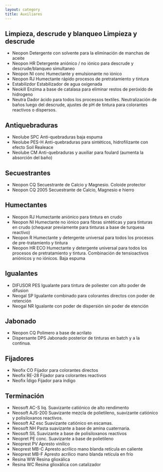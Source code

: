 ```yaml
---
layout: category
title: Auxiliares
---
```

<h2>
    <span id="limpieza-descrude-blanqueo" class="anchor"></span>
    <span class="removeMobile-sm">Limpieza, descrude y blanqueo</span>
    <span class="removeDesktop-sm">Limpieza y descrude</span>
</h2>
<ul class="minimal table">
    <li class="grid-2">
        <span>Neopon</span>
        <span>Detergente con solvente para la eliminación de manchas de aceite</span>
    </li>
    <li class="grid-2">
        <span>Neopon HR</span>
        <span>Detergente aniónico / no iónico para descrude y descrude/blanqueo simultaneo</span>
    </li>
    <li class="grid-2">
        <span>Neopon NI conc</span>
        <span>Humectante y emulsionante no iónico</span>
    </li>
    <li class="grid-2">
        <span>Neopon RJ</span>
        Humectante rápido procesos de pretratamiento y tintura
</li>
    <li class="grid-2">
        <span>Estabilizdor </span>
        <span>Estabilizador de agua oxigenada</span>
    </li>
    <li class="grid-2">
        <span>Neokill</span>
        <span>Enzima a base de catalasa para eliminar restos de peróxido de hidrogeno</span>
    </li>
    <li class="grid-2">
        <span>Neutra</span>
        <span>Dador ácido para todos los processos textiles. Neutralización de baños luego del descrude, ajustes de pH de tintura para colorantes reactivos o dispersos.</span>
    </li>
</ul>
<h2>
    <span id="antiquebraduras" class="anchor"></span>
    Antiquebraduras
</h2>
<ul class="minimal table">
    <li class="grid-2">
        <span>Neolube SPC</span>
        <span>Anti-quebraduras baja espuma</span>
    </li>
    <li class="grid-2">
        <span>Neolube PES-H</span>
        Anti-quebraduras para sintéticos, hidrofilizante con efecto Soil Realeace
    </li>
    <li class="grid-2">
        <span>Neolube CM</span>
        <span>Anti-quebraduras y auxiliar para foulard (aumenta la absorción del baño)</span>
    </li>
</ul>
<h2>
    <span id="secuestrantes" class="anchor"></span>
    Secuestrantes
</h2>
<ul class="minimal table">
    <li class="grid-2">
        <span>Neopon CQ</span>
        Secuestrante de Calcio y Magnesio. Coloide
        protector
    </li>
    <li class="grid-2">
        <span>Neopon CQ 2005</span>
        <span>Secuestrante de Calcio, Magnesio e hierro</span>
</li>
</ul>
<h2>
    <span id="humectantes" class="anchor"></span>
    Humectantes
</h2>
<ul class="minimal table">
    <li class="grid-2">
        <span>Neopon RJ</span>
        <span>Humectante aniónico para tintura en crudo</span>
    </li>
    <li class="grid-2">
        <span>Neopon NI</span>
        <span>Humectante no iónico para fibras sintéticas y para tinturas en crudo (chequear previamente para tinturas a base de turquesa reactivo)</span>
    </li>
    <li class="grid-2">
        <span>Neopon R</span>
        <span>Humectante y detergente universal para todos los procesos de pre-tratamiento y tintura</span>
    </li> 
    <li class="grid-2">
        <span>Neopon HR ECO</span>
        <span>Humectante y detergente universal para todos los procesos de pretratamiento y tintura. Combinación de tensioactivos aniónicos y no iónicos. Baja espuma</span>
    </li>	
</ul>
<h2>
    <span id="igualantes" class="anchor"></span>
    Igualantes
</h2>
<ul class="minimal table">
    <li class="grid-2">
        <span>DIFUSOR PES</span>
        <span>Igualante para tintura de poliester con alto poder de difusion</span>
    </li>
    <li class="grid-2">
        <span>Neogal SP</span>
        <span>Igualante combinado para colorantes directos con poder de retención</span>
    </li>
    <li class="grid-2">
        <span>Neogal NR</span>
        <span>Igualante con poder de dispersión sin poder de etención</span>
    </li>
</ul>
<h2>
    <span id="jabonado" class="anchor"></span>
    Jabonado
</h2>
<ul class="minimal table">
    <li class="grid-2">
        <span>Neopon CQ</span>
        <span>Polimero a base de acrilato</span>
    </li>
    <li class="grid-2">
        <span>Dispersante DPS</span>
        <span>Jabonado posterior de tinturas en batch y a la continua.</span>
    </li>
</ul>
<h2>
    <span id="fijadores" class="anchor"></span>
    Fijadores
</h2>
<ul class="minimal table">
    <li class="grid-2">
        <span>Neofix CO</span>
        <span>Fijador para colorantes directos</span>
    </li>
    <li class="grid-2">
        <span>Neofix RE-28</span>
        <span>Fijador para colorantes reactivos</span>
    </li>
    <li class="grid-2">
        <span>Neofix Ídigo</span>
        <span>Fijador para índigo</span>
    </li>
</ul>
<h2>
    <span id="terminacion" class="anchor"></span>
    Terminación
</h2>
<ul class="minimal table">
    <li class="grid-2">
        <span>Neosoft AC-S liq.</span>
        <span>Suavizante catiónico de alto rendimento</span>
    </li>
    <li class="grid-2">
        <span>Neosoft AJS-200</span>
        <span>Suavizante mezcla de polietileno, suavizante catiónico y polisiloxanos reactivos.</span>
    </li>
    <li class="grid-2">
        <span>Neosoft AZ esc</span>
        <span>Suavizante catiónico en escamas.</span>
    </li>
    <li class="grid-2">
        <span>Neosoft NH</span>
        <span>Pasta suavizante a base de amina cuaternaria.</span>
    </li>
    <li class="grid-2">
        <span>Neosoft SIL</span>
        <span>Suavizante a base de polisiloxanos reactivos</span>
    </li>
    <li class="grid-2">
        <span>Neopret PE  conc.</span>
        <span>Suavizante a base de polietileno</span>
    </li>
    <li class="grid-2">
        <span>Neoprest PV</span>
        <span>Apresto vinílico</span>
    </li>
    <li class="grid-2">
        <span>Neoprest MB-C</span>
        <span>Apresto acrílico mano blanda retícula en caliente</span>
    </li>
    <li class="grid-2">
        <span>Neoprest MB-F</span>
        <span>Apresto acrílico mano blanda retícula en frío</span>
    </li>
    <li class="grid-2">
        <span>Resina WW</span>
        <span>Resina glioxálica</span>
    </li>
    <li class="grid-2">
        <span>Resina WC</span>
        <span>Resina glioxálica con catalizador </span>
    </li>
</ul>